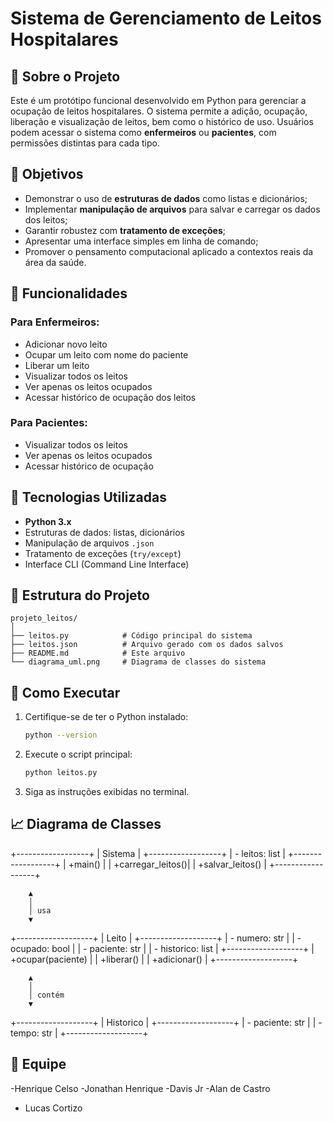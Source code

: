 # Sistema de Gerenciamento de Leitos Hospitalares

## 🏥 Sobre o Projeto

Este é um protótipo funcional desenvolvido em Python para gerenciar a ocupação de leitos hospitalares. O sistema permite a adição, ocupação, liberação e visualização de leitos, bem como o histórico de uso. Usuários podem acessar o sistema como **enfermeiros** ou **pacientes**, com permissões distintas para cada tipo.

## 🎯 Objetivos

- Demonstrar o uso de **estruturas de dados** como listas e dicionários;
- Implementar **manipulação de arquivos** para salvar e carregar os dados dos leitos;
- Garantir robustez com **tratamento de exceções**;
- Apresentar uma interface simples em linha de comando;
- Promover o pensamento computacional aplicado a contextos reais da área da saúde.

## 🧩 Funcionalidades

### Para Enfermeiros:
- Adicionar novo leito
- Ocupar um leito com nome do paciente
- Liberar um leito
- Visualizar todos os leitos
- Ver apenas os leitos ocupados
- Acessar histórico de ocupação dos leitos

### Para Pacientes:
- Visualizar todos os leitos
- Ver apenas os leitos ocupados
- Acessar histórico de ocupação

## 🧠 Tecnologias Utilizadas

- **Python 3.x**
- Estruturas de dados: listas, dicionários
- Manipulação de arquivos `.json`
- Tratamento de exceções (`try/except`)
- Interface CLI (Command Line Interface)

## 📂 Estrutura do Projeto

```
projeto_leitos/
│
├── leitos.py            # Código principal do sistema
├── leitos.json          # Arquivo gerado com os dados salvos
├── README.md            # Este arquivo
└── diagrama_uml.png     # Diagrama de classes do sistema
```

## 📌 Como Executar

1. Certifique-se de ter o Python instalado:
   ```bash
   python --version
   ```

2. Execute o script principal:
   ```bash
   python leitos.py
   ```

3. Siga as instruções exibidas no terminal.

## 📈 Diagrama de Classes
+------------------+
|     Sistema      |
+------------------+
| - leitos: list   |
+------------------+
| +main()          |
| +carregar_leitos()|
| +salvar_leitos()  |
+------------------+

        ▲
        │
        │ usa
        ▼

+-------------------+
|     Leito         |
+-------------------+
| - numero: str     |
| - ocupado: bool   |
| - paciente: str   |
| - historico: list |
+-------------------+
| +ocupar(paciente) |
| +liberar()        |
| +adicionar()      |
+-------------------+

        ▲
        │
        │ contém
        ▼

+-------------------+
|   Historico       |
+-------------------+
| - paciente: str   |
| - tempo: str      |
+-------------------+


## 👥 Equipe

-Henrique Celso 
-Jonathan Henrique 
-Davis Jr 
-Alan de Castro 
- Lucas Cortizo


